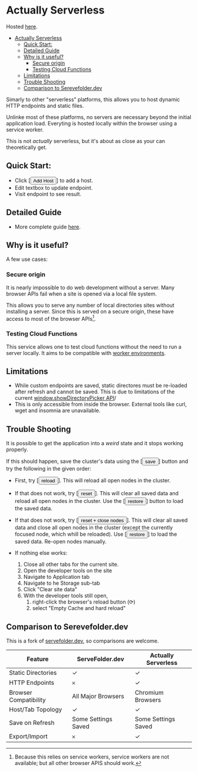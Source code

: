 # Actually Serverless

Hosted <a href="https://johnhenry.github.io/actually-serverless" target="_blank">here</a>.

- [Actually Serverless](#actually-serverless)
  - [Quick Start:](#quick-start)
  - [Detailed Guide](#detailed-guide)
  - [Why is it useful?](#why-is-it-useful)
    - [Secure origin](#secure-origin)
    - [Testing Cloud Functions](#testing-cloud-functions)
  - [Limitations](#limitations)
  - [Trouble Shooting](#trouble-shooting)
  - [Comparison to Serevefolder.dev](#comparison-to-serevefolderdev)

Simarly to other "serverless" platforms, this allows you to host dynamic HTTP endpoints and static files.

Unlinke most of these platforms, no servers are necessary beyond the initial application load.
Everyting is hosted locally within the browser using a service worker.

This is not _actually_ serverless, but it's about as close as your can theoretically get.

## Quick Start:

- Click [<button>Add Host</button>] to add a host.
- Edit textbox to update endpoint.
- Visit endpoint to see result.

## Detailed Guide

- More complete guide [here](./USAGE.md).

## Why is it useful?

A few use cases:

### Secure origin

It is nearly impossible to do web development without a server.
Many browser APIs fail when a site is opened via a local file system.

This allows you to serve any number of local directories sites without installing a server.
Since this is served on a secure origin, these have access to most of the browser APIs[^1].

[^1]: Because this relies on service workers, service workers are not available; but all other browser APIS should work.

### Testing Cloud Functions

This service allows one to test cloud functions without the need to run a server locally. It aims to be compatible with [worker environments](https://workers.js.org/).

## Limitations

- While custom endpoints are saved, static directores must be re-loaded after refresh and cannot be saved. This is due to limitations of the current [window.showDirectoryPicker API](https://developer.mozilla.org/en-US/docs/Web/API/Window/showDirectoryPicker)/
- This is only accessible from inside the browser. External tools like curl, wget and insomnia are unavailable.

## Trouble Shooting

It is possible to get the application into a _weird_ state and it stops working properly.

If this should happen, save the cluster's data using the [<button>save</button>] button and try the following in the given order:

- First, try [<button>reload</button>]. This will reload all open nodes in the cluster.

- If that does not work, try [<button>reset</button>]. This will clear all saved data and reload all open nodes in the cluster. Use the [<button>restore</button>] button to load the saved data.

- If that does not work, try [<button>reset + close nodes</button>]. This will clear all saved data and close all open nodes in the cluster (except the currently focused node, which whill be reloaded). Use [<button>restore</button>] to load the saved data. Re-open nodes manually.

- If nothing else works:
  1. Close all other tabs for the current site.
  2. Open the developer tools on the site
  3. Navigate to Application tab
  4. Navigate to he Storage sub-tab
  5. Click "Clear site data"
  6. With the developer tools still open,
     1. right-click the browser's reload button (⟳)
     2. select "Empty Cache and hard reload"

## Comparison to Serevefolder.dev

This is a fork of <a href="https://github.com/AshleyScirra/servefolder.dev" target="_blank" >servefolder.dev</a>, so comparisons are welcome.

| Feature               | ServeFolder.dev     | Actually Serverless |
| --------------------- | ------------------- | ------------------- |
| Static Directories    | ✓                   | ✓                   |
| HTTP Endpoints        | 𐄂                   | ✓                   |
| Browser Compatibility | All Major Browsers  | Chromium Browsers   |
| Host/Tab Topology     | ✓                   | ✓                   |
| Save on Refresh       | Some Settings Saved | Some Settings Saved |
| Export/Import         | 𐄂                   | ✓                   |
